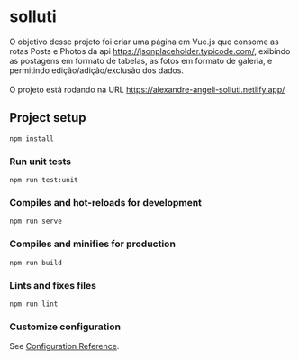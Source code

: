 # solluti

O objetivo desse projeto foi criar uma página em Vue.js que consome as rotas Posts e Photos da api https://jsonplaceholder.typicode.com/, exibindo as postagens em formato de tabelas, as fotos em formato de galeria, e permitindo edição/adição/exclusão dos dados.
<br><br>
O projeto está rodando na URL https://alexandre-angeli-solluti.netlify.app/ <br>

## Project setup
```
npm install
```

### Run unit tests
```
npm run test:unit
```

### Compiles and hot-reloads for development
```
npm run serve
```

### Compiles and minifies for production
```
npm run build
```

### Lints and fixes files
```
npm run lint
```

### Customize configuration
See [Configuration Reference](https://cli.vuejs.org/config/).
